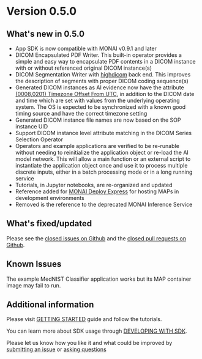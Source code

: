 # Version 0.5.0

## What's new in 0.5.0
- App SDK is now compatible with MONAI v0.9.1 and later
- DICOM Encapsulated PDF Writer. This built-in operator provides a simple and easy way to encapsulate PDF contents in a DICOM instance with or without referenced original DICOM instance(s)
- DICOM Segmentation Writer with <a href="https://highdicom.readthedocs.io/en/latest/introduction.html">highdicom</a> back end. This improves the description of segments with proper DICOM coding sequence(s)
- Generated DICOM instances as AI evidence now have the attribute <a href="https://dicom.nema.org/medical/dicom/current/output/chtml/part03/sect_C.12.html#table_C.12-1">(0008,0201) Timezone Offset From UTC</a>, in addition to the DICOM date and time which are set with values from the underlying operating system. The OS is expected to be synchronized with a known good timing source and have the correct timezone setting
- Generated DICOM instance file names are now based on the SOP instance UID
- Support DICOM instance level attribute matching in the DICOM Series Selection Operator
- Operators and example applications are verified to be re-runable without needing to reinitialize the application object or re-load the AI model network. This will allow a main function or an external script to instantiate the application object once and use it to process multiple discrete inputs, either in a batch processing mode or in a long running service
- Tutorials, in Jupyter notebooks, are re-organized and updated
- Reference added for <a href="https://github.com/Project-MONAI/monai-deploy/releases">MONAI Deploy Express</a> for hosting MAPs in development environments
- Removed is the reference to the deprecated MONAI Inference Service

## What's fixed/updated

Please see the <a href="https://github.com/Project-MONAI/monai-deploy-app-sdk/issues?q=is%3Aissue+is%3Aclosed">closed issues on Github</a> and the <a href="https://github.com/Project-MONAI/monai-deploy-app-sdk/pulls?q=is%3Apr+is%3Aclosed">closed pull requests on Github</a>.

## Known Issues
The example MedNIST Classifier application works but its MAP container image may fail to run.

## Additional information
Please visit [GETTING STARTED](/getting_started/index) guide and follow the tutorials.

You can learn more about SDK usage through [DEVELOPING WITH SDK](/developing_with_sdk/index).

Please let us know how you like it and what could be improved by [submitting an issue](https://github.com/Project-MONAI/monai-deploy-app-sdk/issues/new/choose) or [asking questions](https://github.com/Project-MONAI/monai-deploy-app-sdk/discussions)